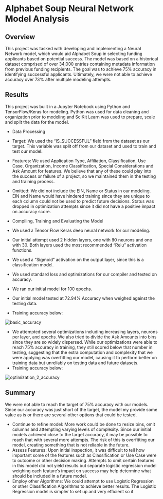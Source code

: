 # Alphabet Soup Neural Network Model Analysis

## Overview

This project was tasked with developing and implementing a Neural Network model, which would aid Alphabet Soup in selecting funding applicants based on potential success. The model was based on a historical dataset comprised of over 34,000 entries containing metadata information from previous funding recipients. The goal was to achieve 75% accuracy in identifying successful applicants. Ultimately, we were not able to achieve accuracy over 73% after multiple modeling attempts.

## Results
This project was built in a Jupyter Notebook using Python and TensorFlow/Keras for modeling. Python was used for data cleaning and organization prior to modeling and SciKit Learn was used to prepare, scale and split the data for the model.

*	Data Processing
 *	Target:  We used the “IS_SUCCESSFUL” field from the dataset as our target. This variable was split off from our dataset and used to train and test our model.
 *	Features: We used Application Type, Affiliation, Classification, Use Case, Organization, Income Classification, Special Considerations and Ask Amount for features. We believe that any of these could play into the success or failure of a project, so we maintained them in the testing and training process.
 *	Omitted: We did not include the EIN, Name or Status in our modeling. EIN and Name would have hindered training since they are unique to each column could not be used to predict future decisions. Status was dropped in optimization attempts since it did not have a positive impact on accuracy score.

* Compiling, Training and Evaluating the Model
 * We used a Tensor Flow Keras deep neural network for our modeling.
 * Our initial attempt used 2 hidden layers, one with 80 neurons and one with 30. Both layers used the most recommended “Relu” activation functions.
 * We used a “Sigmoid” activation on the output layer, since this is a classification model.
 * We used standard loss and optimizations for our compiler and tested on accuracy.
 * We ran our initial model for 100 epochs.
 * Our initial model tested at 72.94% Accuracy when weighed against the testing data.
 * Training accuracy below:

 ![basic_accuracy](https://github.com/mtolan2023/deep-learning-challenge/assets/123139216/52a3d331-ffaa-4d7a-a041-eddf4fa7714f)


 * We attempted several optimizations including increasing layers, neurons per layer, and epochs. We also tried to divide the Ask Amounts into bins since they are so widely dispersed. While our optimizations were able to reach 75% accuracy in training, they still scored below that number in testing, suggesting that the extra computation and complexity that we were applying was overfitting our model, causing it to perform better on training data but unreliably on testing data and future datasets.
 * Training accuracy below:

![optimization_2_accuracy](https://github.com/mtolan2023/deep-learning-challenge/assets/123139216/f92a808e-db2c-4c80-babe-ca3eae85dea4)

## Summary
We were not able to reach the target of 75% accuracy with our models. Since our accuracy was just short of the target, the model my provide some value as is or there are several other options that could be tested.

* Continue to refine model: More work could be done to resize bins, omit columns and attempting varying levels of complexity. Since our initial models achieved close to the target accuracy, it may be possible to reach that with several more attempts. The risk of this is overfitting our model, creating something that is not reliable in the future.
* Assess Features: Upon initial inspection, it was difficult to tell how important some of the features such as Classification or Use Case were to outcome or other decision making. Attempts to omit certain features in this model did not yield results but separate logistic regression model weighing each feature’s impact on success may help determine what should be included in a future model.
* Employ other Algorithms: We could attempt to use Logistic Regression or other Classification Algorithms to achieve better results. The Logistic Regression model is simpler to set up and very efficient so it 
